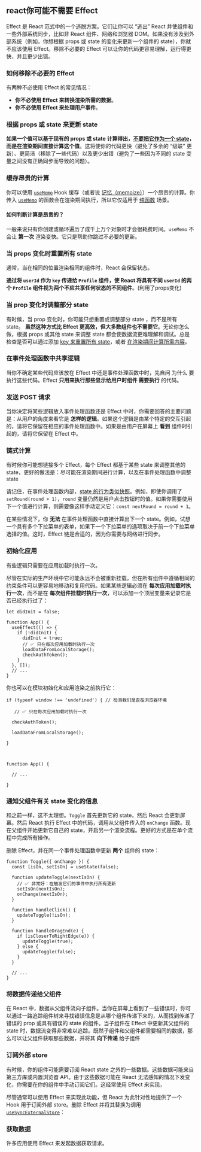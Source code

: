 ## react你可能不需要 Effect

Effect 是 React 范式中的一个逃脱方案。它们让你可以 “逃出” React 并使组件和一些外部系统同步，比如非 React 组件、网络和浏览器 DOM。如果没有涉及到外部系统（例如，你想根据 props 或 state 的变化来更新一个组件的 state），你就不应该使用 Effect。移除不必要的 Effect 可以让你的代码更容易理解，运行得更快，并且更少出错。

### 如何移除不必要的 Effect 

有两种不必使用 Effect 的常见情况：

* **你不必使用 Effect 来转换渲染所需的数据**。
* **你不必使用 Effect 来处理用户事件**。

### 根据 props 或 state 来更新 state 

**如果一个值可以基于现有的 props 或 state 计算得出，[不要把它作为一个 state](https://react.docschina.org/learn/choosing-the-state-structure#avoid-redundant-state)，而是在渲染期间直接计算这个值**。这将使你的代码更快（避免了多余的 “级联” 更新）、更简洁（移除了一些代码）以及更少出错（避免了一些因为不同的 state 变量之间没有正确同步而导致的问题）。

### 缓存昂贵的计算

你可以使用 [`useMemo`](https://react.docschina.org/reference/react/useMemo) Hook 缓存（或者说 [记忆（memoize）](https://en.wikipedia.org/wiki/Memoization)）一个昂贵的计算。你传入 [`useMemo`](https://react.docschina.org/reference/react/useMemo) 的函数会在渲染期间执行，所以它仅适用于 [纯函数](https://react.docschina.org/learn/keeping-components-pure) 场景。

#### 如何判断计算是昂贵的？ 

一般来说只有你创建或循环遍历了成千上万个对象时才会很耗费时间。`useMemo` 不会让 **第一次** 渲染变快。它只是帮助你跳过不必要的更新。

### 当 props 变化时重置所有 state 

通常，当在相同的位置渲染相同的组件时，React 会保留状态。

**通过将 `userId` 作为 `key` 传递给 `Profile` 组件，使  React 将具有不同 `userId` 的两个 `Profile` 组件视为两个不应共享任何状态的不同组件**。(利用了props变化)

### 当 prop 变化时调整部分 state 

有时候，当 prop 变化时，你可能只想重置或调整部分 state ，而不是所有 state。
**虽然这种方式比 Effect 更高效，但大多数组件也不需要它**。无论你怎么做，根据 props 或其他 state 来调整 state 都会使数据流更难理解和调试。总是检查是否可以通过添加 [key 来重置所有 state](https://react.docschina.org/learn/you-might-not-need-an-effect#resetting-all-state-when-a-prop-changes)，或者 [在渲染期间计算所需内容](https://react.docschina.org/learn/you-might-not-need-an-effect#updating-state-based-on-props-or-state)。

### 在事件处理函数中共享逻辑 

当你不确定某些代码应该放在 Effect 中还是事件处理函数中时，先自问 为什么 要执行这些代码。Effect **只用来执行那些显示给用户时组件 需要执行** 的代码。

### 发送 POST 请求 

当你决定将某些逻辑放入事件处理函数还是 Effect 中时，你需要回答的主要问题是：从用户的角度来看它是 **怎样的逻辑**。如果这个逻辑是由某个特定的交互引起的，请将它保留在相应的事件处理函数中。如果是由用户在屏幕上 **看到** 组件时引起的，请将它保留在 Effect 中。

### 链式计算 

有时候你可能想链接多个 Effect，每个 Effect 都基于某些 state 来调整其他的 state，更好的做法是：尽可能在渲染期间进行计算，以及在事件处理函数中调整 state

请记住，在事件处理函数内部，[state 的行为类似快照](https://react.docschina.org/learn/state-as-a-snapshot)。例如，即使你调用了 `setRound(round + 1)`，`round` 变量仍然是用户点击按钮时的值。如果你需要使用下一个值进行计算，则需要像这样手动定义它：`const nextRound = round + 1`。

在某些情况下，你 **无法** 在事件处理函数中直接计算出下一个 state。例如，试想一个具有多个下拉菜单的表单，如果下一个下拉菜单的选项取决于前一个下拉菜单选择的值。这时，Effect 链是合适的，因为你需要与网络进行同步。

### 初始化应用 

有些逻辑只需要在应用加载时执行一次。

尽管在实际的生产环境中它可能永远不会被重新挂载，但在所有组件中遵循相同的约束条件可以更容易地移动和复用代码。如果某些逻辑必须在 **每次应用加载时执行一次**，而不是在 **每次组件挂载时执行一次**，可以添加一个顶层变量来记录它是否已经执行过了：

```react
let didInit = false;

function App() {
  useEffect(() => {
    if (!didInit) {
      didInit = true;
      // ✅ 只在每次应用加载时执行一次
      loadDataFromLocalStorage();
      checkAuthToken();
    }
  }, []);
  // ...
}
```

你也可以在模块初始化和应用渲染之前执行它：

```react
if (typeof window !== 'undefined') { // 检测我们是否在浏览器环境

   // ✅ 只在每次应用加载时执行一次

  checkAuthToken();

  loadDataFromLocalStorage();

}



function App() {

  // ...

}
```

### 通知父组件有关 state 变化的信息 

和之前一样，这不太理想。`Toggle` 首先更新它的 state，然后 React 会更新屏幕。然后 React 执行 Effect 中的代码，调用从父组件传入的 `onChange` 函数。现在父组件开始更新它自己的 state，开启另一个渲染流程。更好的方式是在单个流程中完成所有操作。

删除 Effect，并在同一个事件处理函数中更新 **两个** 组件的 state：

```react
function Toggle({ onChange }) {
  const [isOn, setIsOn] = useState(false);

  function updateToggle(nextIsOn) {
    // ✅ 非常好：在触发它们的事件中执行所有更新
    setIsOn(nextIsOn);
    onChange(nextIsOn);
  }

  function handleClick() {
    updateToggle(!isOn);
  }

  function handleDragEnd(e) {
    if (isCloserToRightEdge(e)) {
      updateToggle(true);
    } else {
      updateToggle(false);
    }
  }

  // ...
}
```

### 将数据传递给父组件 

在 React 中，数据从父组件流向子组件。当你在屏幕上看到了一些错误时，你可以通过一路追踪组件树来寻找错误信息是从哪个组件传递下来的，从而找到传递了错误的 prop 或具有错误的 state 的组件。当子组件在 Effect 中更新其父组件的 state 时，数据流变得非常难以追踪。既然子组件和父组件都需要相同的数据，那么可以让父组件获取那些数据，并将其 **向下传递** 给子组件

### 订阅外部 store 

有时候，你的组件可能需要订阅 React state 之外的一些数据。这些数据可能来自第三方库或内置浏览器 API。由于这些数据可能在 React 无法感知的情况下发变化，你需要在你的组件中手动订阅它们。这经常使用 Effect 来实现，

尽管通常可以使用 Effect 来实现此功能，但 React 为此针对性地提供了一个 Hook 用于订阅外部 store。删除 Effect 并将其替换为调用 [`useSyncExternalStore`](https://react.docschina.org/reference/react/useSyncExternalStore)：

### 获取数据 

许多应用使用 Effect 来发起数据获取请求。